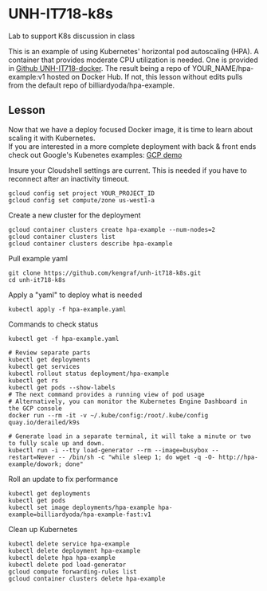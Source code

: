 # UNH-IT718-k8s
Lab to support K8s discussion in class

This is an example of using Kubernetes' horizontal pod autoscaling (HPA).  A container that provides moderate CPU utilization is needed.
One is provided in [Github UNH-IT718-docker](https://github.com/kengraf/UNH-IT718-docker).  The result being a repo of YOUR_NAME/hpa-example:v1 hosted on Docker Hub.  If not, this lesson without edits pulls from the default repo of billiardyoda/hpa-example.

## Lesson 
Now that we have a deploy focused Docker image, it is time to learn about scaling it with Kubernetes.  
If you are interested in a more complete deployment with back & front ends check out Google's Kubenetes examples: [GCP demo](https://cloud.google.com/kubernetes-engine/docs/tutorials/guestbook)  

Insure your Cloudshell settings are current.  This is needed if you have to reconnect after an inactivity timeout.
```
gcloud config set project YOUR_PROJECT_ID
gcloud config set compute/zone us-west1-a
```

Create a new cluster for the deployment
```
gcloud container clusters create hpa-example --num-nodes=2
gcloud container clusters list
gcloud container clusters describe hpa-example
```

Pull example yaml
```
git clone https://github.com/kengraf/unh-it718-k8s.git
cd unh-it718-k8s
```

Apply a "yaml" to deploy what is needed
```
kubectl apply -f hpa-example.yaml
```

Commands to check status
```
kubectl get -f hpa-example.yaml

# Review separate parts
kubectl get deployments
kubectl get services
kubectl rollout status deployment/hpa-example
kubectl get rs
kubectl get pods --show-labels
# The next command provides a running view of pod usage   
# Alternatively, you can monitor the Kubernetes Engine Dashboard in the GCP console
docker run --rm -it -v ~/.kube/config:/root/.kube/config quay.io/derailed/k9s
```

```
# Generate load in a separate terminal, it will take a minute or two to fully scale up and down.  
kubectl run -i --tty load-generator --rm --image=busybox --restart=Never -- /bin/sh -c "while sleep 1; do wget -q -O- http://hpa-example/dowork; done"
```

Roll an update to fix performance
```
kubectl get deployments
kubectl get pods
kubectl set image deployments/hpa-example hpa-example=billiardyoda/hpa-example-fast:v1

```

Clean up Kubernetes
```
kubectl delete service hpa-example
kubectl delete deployment hpa-example
kubectl delete hpa hpa-example
kubectl delete pod load-generator
gcloud compute forwarding-rules list
gcloud container clusters delete hpa-example
```



